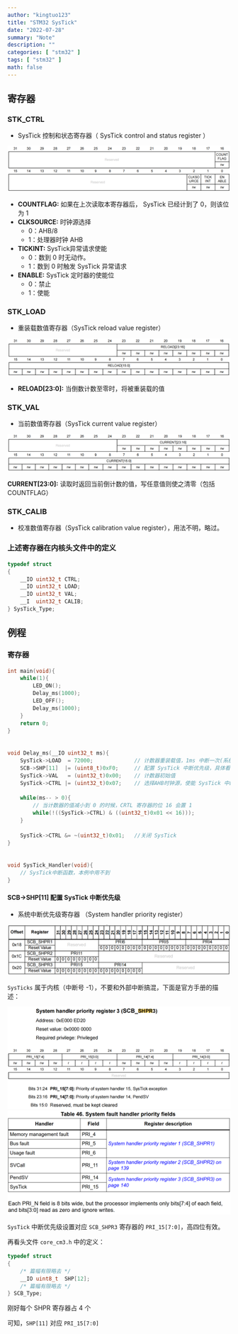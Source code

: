 ```yaml
---
author: "kingtuo123"
title: "STM32 SysTick"
date: "2022-07-28"
summary: "Note"
description: ""
categories: [ "stm32" ]
tags: [ "stm32" ]
math: false
---
```


## 寄存器

### STK_CTRL

- SysTick 控制和状态寄存器（ SysTick control and status register ）

<div align="center">
    <img src="1.png" style="max-height:200px"></img>
</div>

- **COUNTFLAG:** 如果在上次读取本寄存器后， SysTick 已经计到了 0，则该位为 1
- **CLKSOURCE:** 时钟源选择
  - 0：AHB/8
  - 1：处理器时钟 AHB
- **TICKINT:** SysTick异常请求使能
  - 0：数到 0 时无动作。
  - 1：数到 0 时触发 SysTick 异常请求
- **ENABLE:** SysTick 定时器的使能位
  - 0：禁止
  - 1：使能

### STK_LOAD

- 重装载数值寄存器（SysTick reload value register）

<div align="center">
    <img src="2.png" style="max-height:180px"></img>
</div>


- **RELOAD[23:0]:** 当倒数计数至零时，将被重装载的值

### STK_VAL

- 当前数值寄存器（SysTick current value register）

<div align="center">
    <img src="3.png" style="max-height:180px"></img>
</div>


**CURRENT[23:0]:** 读取时返回当前倒计数的值，写任意值则使之清零（包括COUNTFLAG）

### STK_CALIB

- 校准数值寄存器（SysTick calibration value register），用法不明，略过。

### 上述寄存器在内核头文件中的定义

```c
typedef struct
{
    __IO uint32_t CTRL;
    __IO uint32_t LOAD;
    __IO uint32_t VAL;
    __I  uint32_t CALIB;
} SysTick_Type;
```

## 例程

### 寄存器

```c
int main(void){
    while(1){
        LED_ON();
        Delay_ms(1000);
        LED_OFF();
        Delay_ms(1000);
    }
    return 0;
}


void Delay_ms(__IO uint32_t ms){
    SysTick->LOAD  = 72000;             // 计数器重装载值，1ms 中断一次(系统时钟72MHZ)
    SCB->SHP[11]  |= (uint8_t)0xF0;     // 配置 SysTick 中断优先级，具体看下一小节说明
    SysTick->VAL   = (uint32_t)0x00;    // 计数器初始值
    SysTick->CTRL |= (uint32_t)0x07;    // 选择AHB时钟源，使能 SysTick 中断，使能 SysTick

    while(ms-- > 0){
        // 当计数器的值减小到 0 的时候，CRTL 寄存器的位 16 会置 1
        while(!((SysTick->CTRL) & ((uint32_t)0x01 << 16)));
    }

    SysTick->CTRL &= ~(uint32_t)0x01;   //关闭 SysTick
}


void SysTick_Handler(void){
    // SysTick中断函数，本例中用不到
}
```

#### SCB->SHP[11] 配置 SysTick 中断优先级

- 系统中断优先级寄存器 （System handler priority register）

<div align="center">
<img src="4.png" style="max-height:200px"></img>
</div>

`SysTicks` 属于内核（中断号 -1），不要和外部中断搞混，下面是官方手册的描述：

<div align="center">
<img src="5.png" style="max-height:400px"></img>
</div>

<div align="center">
<img src="6.png" style="max-height:400px"></img>
</div>

`SysTick` 中断优先级设置对应 `SCB_SHPR3` 寄存器的 `PRI_15[7:0]`，高四位有效。

再看头文件 `core_cm3.h` 中的定义：

```c
typedef struct
{
    /* 篇幅有限略去 */
    __IO uint8_t  SHP[12];
    /* 篇幅有限略去 */
} SCB_Type; 
```

刚好每个 SHPR 寄存器占 4 个

可知，`SHP[11]` 对应 `PRI_15[7:0]`

